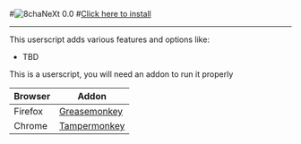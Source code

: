 #![8](https://cdn.rawgit.com/Pashe/8chanX/2-0/images/logo.svg)chaNeXt 0.0
#[Click here to install](https://github.com/Pashe/8chaNeXt/raw/0-0/8chaNeXt.user.js)

***

This userscript adds various features and options like:
 * TBD

This is a userscript, you will need an addon to run it properly

Browser|Addon
----   |----
Firefox|[Greasemonkey](https://addons.mozilla.org/en-US/firefox/addon/greasemonkey/)
Chrome |[Tampermonkey](https://chrome.google.com/webstore/detail/tampermonkey/dhdgffkkebhmkfjojejmpbldmpobfkfo)